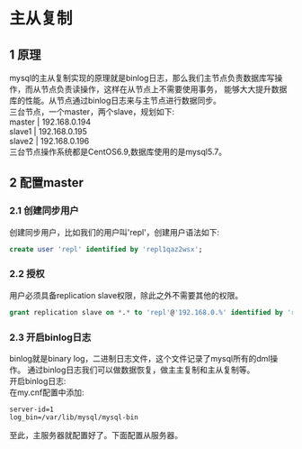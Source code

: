 # 主从复制  
## 1 原理  
mysql的主从复制实现的原理就是binlog日志，那么我们主节点负责数据库写操作，而从节点负责读操作，这样在从节点上不需要使用事务，
能够大大提升数据库的性能。从节点通过binlog日志来与主节点进行数据同步。  
三台节点，一个master，两个slave，规划如下:  
master | 192.168.0.194  
slave1 | 192.168.0.195  
slave2 | 192.168.0.196  
三台节点操作系统都是CentOS6.9,数据库使用的是mysql5.7。  

## 2 配置master  
### 2.1 创建同步用户  
创建同步用户，比如我们的用户叫'repl'，创建用户语法如下:  
```sql
create user 'repl' identified by 'repl1qaz2wsx';
```

### 2.2 授权  
用户必须具备replication slave权限，除此之外不需要其他的权限。  
```sql
grant replication slave on *.* to 'repl'@'192.168.0.%' identified by 'repl1qaz2wsx';
```

### 2.3 开启binlog日志
binlog就是binary log，二进制日志文件，这个文件记录了mysql所有的dml操作。
通过binlog日志我们可以做数据恢复，做主主复制和主从复制等。  
开启binlog日志:  
在my.cnf配置中添加:
```
server-id=1
log_bin=/var/lib/mysql/mysql-bin
```

至此，主服务器就配置好了。下面配置从服务器。